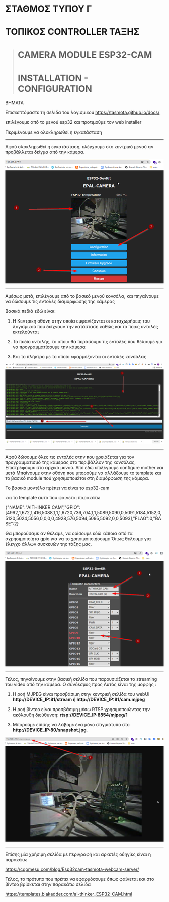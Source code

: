 # ΣΤΑΘΜΟΣ ΤΥΠΟΥ Γ
 
# ΤΟΠΙΚΟΣ CONTROLLER ΤΑΞΗΣ

># CAMERA MODULE  ESP32-CAM
># INSTALLATION  - CONFIGURATION 

ΒΗΜΑΤΑ

Επισκεπτόμαστε τη σελίδα του λογισμικού  https://tasmota.github.io/docs/

επιλέγουμε από το μενού esp32 και προτιμούμε τον web installer

Περιμένουμε να ολοκληρωθεί η εγκατάσταση

---

Αφού ολοκληρωθεί η εγκατάσταση, ελέγχουμε στο κεντρικό μενού αν προβάλλεται δείγμα από την κάμερα.



![esp32-cam-menou](https://github.com/epal-aliartou/AI-School-Assistant/blob/main/images/7-esp32-cam-menou.png)

---

Αμέσως μετά, επιλέγουμε από το βασικό μενού κονσόλα,  και πηγαίνουμε να δώσουμε τις εντολές διαμορφώσης της κάμερας

Βασικά πεδιά εδώ είναι:

1. Η Κεντρική οθόνη στην οποία εμφανίζονται οι καταχωρήσεις του λογισμικού που δείχνουν την κατάσταση καθώς και το ποιες εντολές εκτελούνται

2. Το πεδίο εντολής, το οποίο θα περάσουμε τις εντολές που θέλουμε για να προγραμματίσουμε την κάμερα

3. Και το πλήκτρο με το οποίο εφαρμόζονται οι εντολές κονσόλας

![console](https://github.com/epal-aliartou/AI-School-Assistant/blob/main/images/8-esp32-cam-console.png)

---
Αφού δώσουμε όλες τις εντολές στην που χρειάζεται για τον προγραμματισμό της κάμερας στο περιβάλλον της κονσόλας,  Επιστρέφουμε στο αρχικό μενού. Από εδώ επιλέγουμε  configure mother  και μετά Μπαίνουμε στην οθόνη που μπορούμε να αλλάξουμε το template  και το βασικό module πού χρησιμοποιείται στη διαμόρφωση της κάμερα.

Το βασικό μοντέλο πρέπει να είναι το esp32-cam

και το template αυτό που φαίνεται παρακάτω

{"NAME":"AITHINKER CAM","GPIO":[4992,1,672,1,416,5088,1,1,1,6720,736,704,1,1,5089,5090,0,5091,5184,5152,0,5120,5024,5056,0,0,0,0,4928,576,5094,5095,5092,0,0,5093],"FLAG":0,"BASE":2}

Θα μπορούσαμε αν θέλαμε,  να ορίσουμε εδώ κάποια από τα αχρησιμοποίητα gpio  για να το χρησιμοποιήσουμε Όπως θέλουμε για έλεγχο άλλων συσκευών της τάξης μας.


![template](https://github.com/epal-aliartou/AI-School-Assistant/blob/main/images/9-esp32-cam-template.png)

---
Τέλος, πηγαίνουμε στην βασική σελίδα που παρουσιάζεται το streaming του video από την κάμερα. Ο σύνδεσμος προς Αυτός είναι της μορφής :

1. Η ροή MJPEG είναι προσβάσιμη στην κεντρική σελίδα του webUI **http://DEVICE_IP:81/stream ή http://DEVICE_IP:81/cam.mjpeg**

2. Η ροή βίντεο  είναι προσβάσιμη μέσω RTSP χρησιμοποιώντας την ακόλουθη διεύθυνση: **rtsp://DEVICE_IP:8554/mjpeg/1**

3. Μπορούμε επίσης να λάβομε ένα μόνο στιγμιότυπο στο **http://DEVICE_IP:80/snapshot.jpg**.

![stream](https://github.com/epal-aliartou/AI-School-Assistant/blob/main/images/10-esp32-cam-stream.png)

---
Επίσης μία χρήσιμη σελίδα με περιγραφή και αρκετές οδηγίες είναι η παρακάτω

https://cgomesu.com/blog/Esp32cam-tasmota-webcam-server/

Τέλος, το πρότυπο που πρέπει να εφαρμόσουμε όπως φαίνεται και στο βίντεο βρίσκεται στην παρακάτω σελίδα

https://templates.blakadder.com/ai-thinker_ESP32-CAM.html